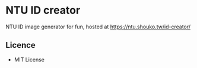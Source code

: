 NTU ID creator
=================

NTU ID image generator for fun, hosted at https://ntu.shouko.tw/id-creator/

## Licence
 - MIT License
